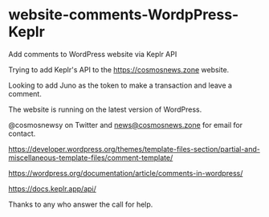 # website-comments-WordpPress-Keplr
Add comments to WordPress website via Keplr API

Trying to add Keplr's API to the https://cosmosnews.zone website. 

Looking to add Juno as the token to make a transaction and leave a comment. 

The website is running on the latest version of WordPress.

@cosmosnewsy on Twitter and news@cosmosnews.zone for email for contact. 

https://developer.wordpress.org/themes/template-files-section/partial-and-miscellaneous-template-files/comment-template/

https://wordpress.org/documentation/article/comments-in-wordpress/

https://docs.keplr.app/api/

Thanks to any who answer the call for help. 
